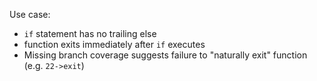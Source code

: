 Use case:

- `if` statement has no trailing else
- function exits immediately after `if` executes
- Missing branch coverage suggests failure to "naturally exit" function (e.g. `22->exit`)
